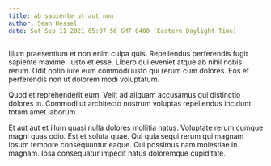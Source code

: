 ```yaml
---
title: ab sapiente ut aut non
author: Sean Hessel
date: Sat Sep 11 2021 05:07:56 GMT-0400 (Eastern Daylight Time)
---
```

Illum praesentium et non enim culpa quis. Repellendus perferendis fugit sapiente maxime. Iusto et esse. Libero qui eveniet atque ab nihil nobis rerum. Odit optio iure eum commodi iusto qui rerum cum dolores. Eos et perferendis non ut dolorem modi voluptatum.

 Quod et reprehenderit eum. Velit ad aliquam accusamus qui distinctio dolores in. Commodi ut architecto nostrum voluptas repellendus incidunt totam amet laborum.

 Et aut aut et illum quasi nulla dolores mollitia natus. Voluptate rerum cumque magni quas odio. Est et soluta quae. Qui quia sequi rerum qui magnam ipsum tempore consequuntur eaque. Qui possimus nam molestiae in magnam. Ipsa consequatur impedit natus doloremque cupiditate.